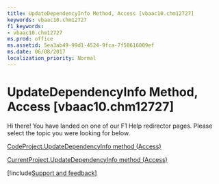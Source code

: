 ```yaml
---
title: UpdateDependencyInfo Method, Access [vbaac10.chm12727]
keywords: vbaac10.chm12727
f1_keywords:
- vbaac10.chm12727
ms.prod: office
ms.assetid: 5ea3ab49-99d1-4524-9fca-7f58616009ef
ms.date: 06/08/2017
localization_priority: Normal
---
```



# UpdateDependencyInfo Method, Access [vbaac10.chm12727]

Hi there! You have landed on one of our F1 Help redirector pages. Please select the topic you were looking for below.

[CodeProject.UpdateDependencyInfo method (Access)](http://msdn.microsoft.com/library/52530a57-6246-d204-b317-0673f762f138%28Office.15%29.aspx)

[CurrentProject.UpdateDependencyInfo method (Access)](http://msdn.microsoft.com/library/90461646-22a6-bfa8-4663-9f05c8ac3757%28Office.15%29.aspx)

[!include[Support and feedback](~/includes/feedback-boilerplate.md)]